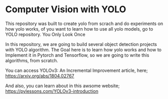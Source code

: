 # Computer Vision with YOLO 
This repository was built to create yolo from scrach and do experiments on how yolo works, of you want to learn how to use all yolo models, go to YOLO repository.
You Only Look Once

In this repository, we are going to build several object detection projects with YOLO algorithm.
The Goal here is to learn how yolo works and how to Implement it in Pytorch and Tensorflow, 
so we are going to write this algorithms, from scratch.

You can access YOLOv3: An Incremental Improvement article, here; https://arxiv.org/abs/1804.02767

And also, you can learn about in this awsome website; https://pylessons.com/YOLOv3-introduction
